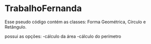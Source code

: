 # TrabalhoFernanda
Esse pseudo código contém as classes: Forma Geométrica, Círculo e Retângulo.

possui as opções:
-cálculo da área 
-cálculo do perímetro 

